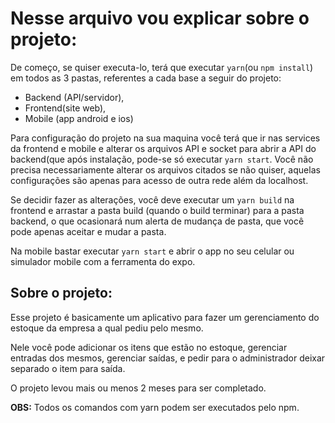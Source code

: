 # Nesse arquivo vou explicar sobre o projeto:


De começo, se quiser executa-lo, terá que executar `yarn`(ou `npm install`) em todos as 3 pastas, referentes a cada base a seguir do projeto:

- Backend (API/servidor),
- Frontend(site web),
- Mobile (app android e ios)

Para configuração do projeto na sua maquina você terá que ir nas services da frontend e mobile e alterar os arquivos API e socket para abrir
a API do backend(que após instalação, pode-se só executar `yarn start`. Você não precisa necessariamente alterar os arquivos citados se não quiser, aquelas configurações são apenas para acesso de outra rede além da localhost.

Se decidir fazer as alterações, você deve executar um `yarn build` na frontend e arrastar a pasta build (quando o build terminar) para a pasta backend, o que ocasionará num alerta de mudança de pasta, que você pode apenas aceitar e mudar a pasta.

Na mobile bastar executar `yarn start` e abrir o app no seu celular ou simulador mobile com a ferramenta do expo.

## Sobre o projeto:

Esse projeto é basicamente um aplicativo para fazer um gerenciamento do estoque da empresa a qual pediu pelo mesmo.

Nele você pode adicionar os itens que estão no estoque, gerenciar entradas dos mesmos, gerenciar saídas, e pedir para o administrador deixar
separado o item para saída.

O projeto levou mais ou menos 2 meses para ser completado.

**OBS:** Todos os comandos com yarn podem ser executados pelo npm.

